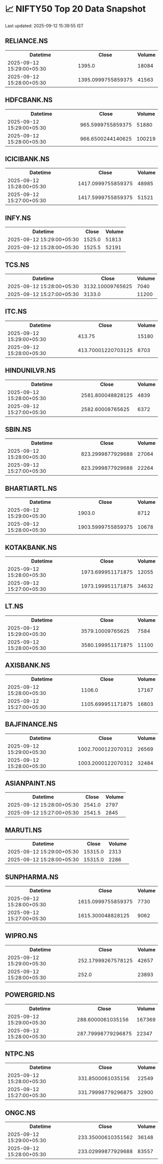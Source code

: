 # 📈 NIFTY50 Top 20 Data Snapshot

Last updated: 2025-09-12 15:39:55 IST

## RELIANCE.NS

<table>
  <tr><th>Datetime</th><th>Close</th><th>Volume</th></tr>
  <tr><td>2025-09-12 15:29:00+05:30</td><td>1395.0</td><td>18084</td></tr>
  <tr><td>2025-09-12 15:28:00+05:30</td><td>1395.0999755859375</td><td>41563</td></tr>
</table>

## HDFCBANK.NS

<table>
  <tr><th>Datetime</th><th>Close</th><th>Volume</th></tr>
  <tr><td>2025-09-12 15:29:00+05:30</td><td>965.5999755859375</td><td>51880</td></tr>
  <tr><td>2025-09-12 15:28:00+05:30</td><td>966.6500244140625</td><td>100219</td></tr>
</table>

## ICICIBANK.NS

<table>
  <tr><th>Datetime</th><th>Close</th><th>Volume</th></tr>
  <tr><td>2025-09-12 15:28:00+05:30</td><td>1417.0999755859375</td><td>48985</td></tr>
  <tr><td>2025-09-12 15:27:00+05:30</td><td>1417.5999755859375</td><td>51521</td></tr>
</table>

## INFY.NS

<table>
  <tr><th>Datetime</th><th>Close</th><th>Volume</th></tr>
  <tr><td>2025-09-12 15:29:00+05:30</td><td>1525.0</td><td>51813</td></tr>
  <tr><td>2025-09-12 15:28:00+05:30</td><td>1525.5</td><td>52191</td></tr>
</table>

## TCS.NS

<table>
  <tr><th>Datetime</th><th>Close</th><th>Volume</th></tr>
  <tr><td>2025-09-12 15:28:00+05:30</td><td>3132.10009765625</td><td>7040</td></tr>
  <tr><td>2025-09-12 15:27:00+05:30</td><td>3133.0</td><td>11200</td></tr>
</table>

## ITC.NS

<table>
  <tr><th>Datetime</th><th>Close</th><th>Volume</th></tr>
  <tr><td>2025-09-12 15:29:00+05:30</td><td>413.75</td><td>15180</td></tr>
  <tr><td>2025-09-12 15:28:00+05:30</td><td>413.70001220703125</td><td>8703</td></tr>
</table>

## HINDUNILVR.NS

<table>
  <tr><th>Datetime</th><th>Close</th><th>Volume</th></tr>
  <tr><td>2025-09-12 15:28:00+05:30</td><td>2581.800048828125</td><td>4839</td></tr>
  <tr><td>2025-09-12 15:27:00+05:30</td><td>2582.60009765625</td><td>6372</td></tr>
</table>

## SBIN.NS

<table>
  <tr><th>Datetime</th><th>Close</th><th>Volume</th></tr>
  <tr><td>2025-09-12 15:28:00+05:30</td><td>823.2999877929688</td><td>27064</td></tr>
  <tr><td>2025-09-12 15:27:00+05:30</td><td>823.2999877929688</td><td>22264</td></tr>
</table>

## BHARTIARTL.NS

<table>
  <tr><th>Datetime</th><th>Close</th><th>Volume</th></tr>
  <tr><td>2025-09-12 15:29:00+05:30</td><td>1903.0</td><td>8712</td></tr>
  <tr><td>2025-09-12 15:28:00+05:30</td><td>1903.5999755859375</td><td>10678</td></tr>
</table>

## KOTAKBANK.NS

<table>
  <tr><th>Datetime</th><th>Close</th><th>Volume</th></tr>
  <tr><td>2025-09-12 15:28:00+05:30</td><td>1973.699951171875</td><td>12055</td></tr>
  <tr><td>2025-09-12 15:27:00+05:30</td><td>1973.199951171875</td><td>34632</td></tr>
</table>

## LT.NS

<table>
  <tr><th>Datetime</th><th>Close</th><th>Volume</th></tr>
  <tr><td>2025-09-12 15:29:00+05:30</td><td>3579.10009765625</td><td>7584</td></tr>
  <tr><td>2025-09-12 15:28:00+05:30</td><td>3580.199951171875</td><td>11100</td></tr>
</table>

## AXISBANK.NS

<table>
  <tr><th>Datetime</th><th>Close</th><th>Volume</th></tr>
  <tr><td>2025-09-12 15:28:00+05:30</td><td>1106.0</td><td>17167</td></tr>
  <tr><td>2025-09-12 15:27:00+05:30</td><td>1105.699951171875</td><td>16803</td></tr>
</table>

## BAJFINANCE.NS

<table>
  <tr><th>Datetime</th><th>Close</th><th>Volume</th></tr>
  <tr><td>2025-09-12 15:29:00+05:30</td><td>1002.7000122070312</td><td>26569</td></tr>
  <tr><td>2025-09-12 15:28:00+05:30</td><td>1003.2000122070312</td><td>32484</td></tr>
</table>

## ASIANPAINT.NS

<table>
  <tr><th>Datetime</th><th>Close</th><th>Volume</th></tr>
  <tr><td>2025-09-12 15:28:00+05:30</td><td>2541.0</td><td>2797</td></tr>
  <tr><td>2025-09-12 15:27:00+05:30</td><td>2541.5</td><td>2845</td></tr>
</table>

## MARUTI.NS

<table>
  <tr><th>Datetime</th><th>Close</th><th>Volume</th></tr>
  <tr><td>2025-09-12 15:29:00+05:30</td><td>15315.0</td><td>2313</td></tr>
  <tr><td>2025-09-12 15:28:00+05:30</td><td>15315.0</td><td>2286</td></tr>
</table>

## SUNPHARMA.NS

<table>
  <tr><th>Datetime</th><th>Close</th><th>Volume</th></tr>
  <tr><td>2025-09-12 15:28:00+05:30</td><td>1615.0999755859375</td><td>7730</td></tr>
  <tr><td>2025-09-12 15:27:00+05:30</td><td>1615.300048828125</td><td>9062</td></tr>
</table>

## WIPRO.NS

<table>
  <tr><th>Datetime</th><th>Close</th><th>Volume</th></tr>
  <tr><td>2025-09-12 15:29:00+05:30</td><td>252.17999267578125</td><td>42657</td></tr>
  <tr><td>2025-09-12 15:28:00+05:30</td><td>252.0</td><td>23893</td></tr>
</table>

## POWERGRID.NS

<table>
  <tr><th>Datetime</th><th>Close</th><th>Volume</th></tr>
  <tr><td>2025-09-12 15:29:00+05:30</td><td>288.6000061035156</td><td>167369</td></tr>
  <tr><td>2025-09-12 15:28:00+05:30</td><td>287.79998779296875</td><td>22347</td></tr>
</table>

## NTPC.NS

<table>
  <tr><th>Datetime</th><th>Close</th><th>Volume</th></tr>
  <tr><td>2025-09-12 15:28:00+05:30</td><td>331.8500061035156</td><td>22549</td></tr>
  <tr><td>2025-09-12 15:27:00+05:30</td><td>331.79998779296875</td><td>32900</td></tr>
</table>

## ONGC.NS

<table>
  <tr><th>Datetime</th><th>Close</th><th>Volume</th></tr>
  <tr><td>2025-09-12 15:29:00+05:30</td><td>233.35000610351562</td><td>36148</td></tr>
  <tr><td>2025-09-12 15:28:00+05:30</td><td>233.02999877929688</td><td>83557</td></tr>
</table>

